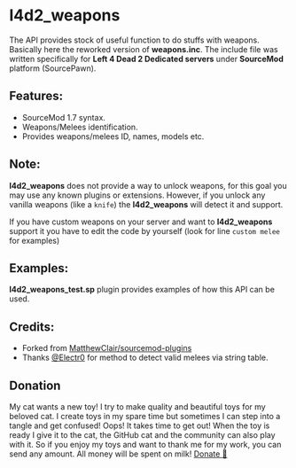 # l4d2_weapons
The API provides stock of useful function to do stuffs with weapons. Basically here the reworked version of **weapons.inc**. The include file was written specifically for **Left 4 Dead 2 Dedicated servers** under **SourceMod** platform (SourcePawn).

## Features:
 - SourceMod 1.7 syntax.
 - Weapons/Melees identification.
 - Provides weapons/melees ID, names, models etc.
 
## Note:
**l4d2_weapons** does not provide a way to unlock weapons, for this goal you may use any known plugins or extensions. However, if you unlock any vanilla weapons (like a `knife`) the **l4d2_weapons** will detect it and support.

If you have custom weapons on your server and want to **l4d2_weapons** support it you have to edit the code by yourself (look for line `custom melee` for examples)

## Examples:
**l4d2_weapons_test.sp** plugin provides examples of how this API can be used.

## Credits:
 - Forked from [MatthewClair/sourcemod-plugins](https://github.com/MatthewClair/sourcemod-plugins)
 - Thanks [@Electr0](https://forums.alliedmods.net/member.php?u=152668) for method to detect valid melees via string table.
 
## Donation
My cat wants a new toy! I try to make quality and beautiful toys for my beloved cat. I create toys in my spare time but sometimes I can step into a tangle and get confused! Oops! It takes time to get out! When the toy is ready I give it to the cat, the GitHub cat and the community can also play with it. So if you enjoy my toys and want to thank me for my work, you can send any amount. All money will be spent on milk! [Donate :feet:](https://www.paypal.me/razicat)
